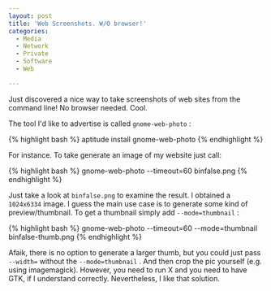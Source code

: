 ```yaml
---
layout: post
title: 'Web Screenshots. W/O browser!'
categories:
  - Media
  - Network
  - Private
  - Software
  - Web

---
```


Just discovered a nice way to take screenshots of web sites from the command line! No browser needed. Cool.



The tool I'd like to advertise is called  `gnome-web-photo` :



{% highlight bash %}
aptitude install gnome-web-photo
{% endhighlight %}



For instance. To take generate an image of my website just call:



{% highlight bash %}
gnome-web-photo --timeout=60  binfalse.png
{% endhighlight %}



Just take a look at  `binfalse.png`  to examine the result. I obtained a  `1024x6334`  image. I guess the main use case is to generate some kind of preview/thumbnail. To get a thumbnail simply add  `--mode=thumbnail` :



{% highlight bash %}
gnome-web-photo --timeout=60 --mode=thumbnail  binfalse-thumb.png
{% endhighlight %}



Afaik, there is no option to generate a larger thumb, but you could just pass  `--width=`  without the  `--mode=thumbnail` . And then crop the pic yourself (e.g. using imagemagick). However, you need to run X and you need to have GTK, if I understand correctly. Nevertheless, I like that solution.


